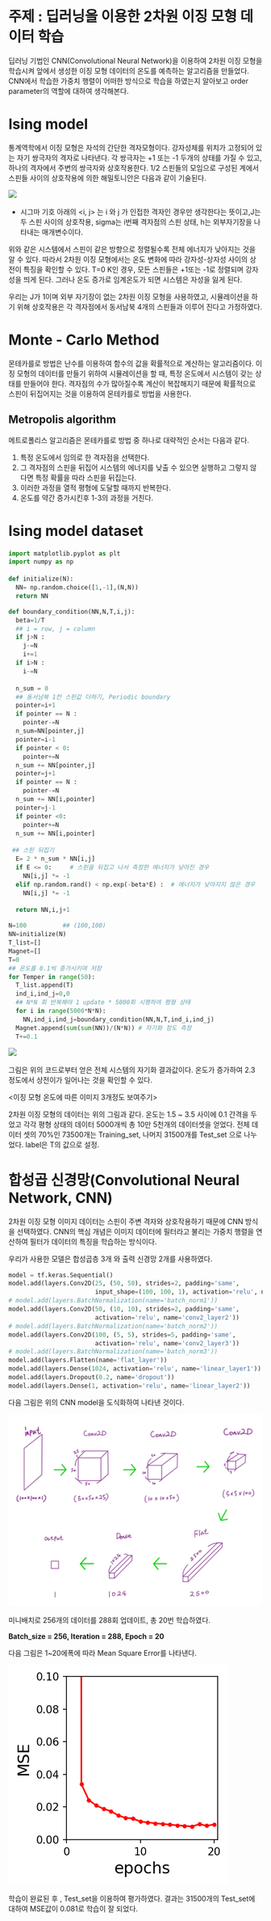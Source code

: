 # 주제 : 딥러닝을 이용한 2차원 이징 모형 데이터 학습

딥러닝 기법인 CNN(Convolutional Neural Network)을 이용하여 2차원 이징 모형을 학습시켜 앞에서 생성한 이징 모형 데이터의 온도를 예측하는 알고리즘을 만들었다. CNN에서 학습한 가중치 행렬이 어떠한 방식으로 학습을 하였는지 알아보고 order parameter의 역할에 대하여 생각해본다.

# Ising model

통계역학에서 이징 모형은 자석의 간단한 격자모형이다. 강자성체를 위치가 고정되어 있는 자기 쌍극자의 격자로 나타낸다. 각 쌍극자는 +1 또는 -1 두개의 상태를 가질 수 있고, 하나의 격자에서 주변의 쌍극자와 상호작용한다. 1/2 스핀들의 모임으로 구성된 계에서 스핀들 사이의 상호작용에 의한 해밀토니안은 다음과 같이 기술된다.

<img src="https://latex.codecogs.com/gif.latex?H%20%3D%20-%5Csum%5Climits_%7B%3Ci%2Cj%3E%7DJ_%7Bij%7D%5Ccdot%5Csigma_i%5Ccdot%5Csigma_j%20-%20h%5Ccdot%5Csigma_i" />

* 시그마 기호 아래의 <i, j> 는 i 와 j 가 인접한 격자인 경우만 생각한다는 뜻이고,J는 두 스핀 사이의 상호작용, sigma는 i번째 격자점의 스핀 상태, h는 외부자기장을 나타내는 매개변수이다. 

위와 같은 시스템에서 스핀이 같은 방향으로 정렬될수록 전체 에너지가 낮아지는 것을 알 수 있다. 따라서 2차원 이징 모형에서는 온도 변화에 따라 강자성-상자성 사이의 상전이 특징을 확인할 수 있다. T=0 K인 경우, 모든 스핀들은 +1또는 -1로 정렬되며 강자성을 띄게 된다. 그러나 온도 증가로 임계온도가 되면 시스템은 자성을 잃게 된다.

우리는 J가 1이며 외부 자기장이 없는 2차원 이징 모형을 사용하였고, 시뮬레이션을 하기 위해 상호작용은 각 격자점에서 동서남북 4개의 스핀들과 이루어 진다고 가정하였다. 

# Monte - Carlo Method

몬테카를로 방법은 난수를 이용하여 함수의 값을 확률적으로 계산하는 알고리즘이다. 이징 모형의 데이터를 만들기 위하여 시뮬레이션을 할 때, 특정 온도에서 시스템이 갖는 상태를 만들어야 한다. 격자점의 수가 많아질수록 계산이 복잡해지기 때문에 확률적으로 스핀이 뒤집어지는 것을 이용하여 몬테카를로 방법을 사용한다.

## Metropolis algorithm

메트로폴리스 알고리즘은 몬테카를로 방법 중 하나로 대략적인 순서는 다음과 같다.

1. 특정 온도에서 임의로 한 격자점을 선택한다. 
2. 그 격자점의 스핀을 뒤집어 시스템의 에너지를 낮출 수 있으면 실행하고 그렇지 않다면 특정 확률을 따라 스핀을 뒤집는다. 
3. 이러한 과정을 열적 평형에 도달할 때까지 반복한다. 
4. 온도를 약간 증가시킨후 1-3의 과정을 거친다.

# Ising model dataset

```python
import matplotlib.pyplot as plt
import numpy as np

def initialize(N):
  NN= np.random.choice([1,-1],(N,N))
  return NN
```

```python
def boundary_condition(NN,N,T,i,j):
  beta=1/T 
  ## i = row, j = column
  if j>N :
    j-=N
    i+=1
  if i>N :
    i-=N

  n_sum = 0
  ## 동서남북 1칸 스핀값 더하기, Periodic boundary
  pointer=i+1
  if pointer == N :
    pointer-=N
  n_sum=NN[pointer,j]
  pointer=i-1
  if pointer < 0:
    pointer+=N
  n_sum += NN[pointer,j]
  pointer=j+1
  if pointer == N :
    pointer-=N
  n_sum += NN[i,pointer]
  pointer=j-1
  if pointer <0:
    pointer+=N
  n_sum += NN[i,pointer]
  
 ## 스핀 뒤집기
  E= 2 * n_sum * NN[i,j]
  if E <= 0:     # 스핀을 뒤집고 나서 측정한 에너지가 낮아진 경우
    NN[i,j] *= -1
  elif np.random.rand() < np.exp(-beta*E) :  # 에너지가 낮아지지 않은 경우
    NN[i,j] *= -1
  
  return NN,i,j+1
```

```python
N=100          ## (100,100)
NN=initialize(N)
T_list=[]
Magnet=[]
T=0
## 온도를 0.1씩 증가시키며 저장
for Temper in range(50):
  T_list.append(T)
  ind_i,ind_j=0,0
  ## N*N 회 반복해야 1 update * 5000회 시행하여 평형 상태
  for i in range(5000*N*N):
    NN,ind_i,ind_j=boundary_condition(NN,N,T,ind_i,ind_j)
  Magnet.append(sum(sum(NN))/(N*N)) # 자기화 정도 측정
  T+=0.1
```

<img src="https://github.com/kimkwan1/TeamProject/blob/main/Magnetization.png" />

그림은 위의 코드로부터 얻은 전체 시스템의 자기화 결과값이다. 온도가 증가하여  2.3 정도에서 상전이가 일어나는 것을 확인할 수 있다.

<이징 모형 온도에 따른 이미지 3개정도 보여주기>



2차원 이징 모형의 데이터는 위의 그림과 같다. 온도는 1.5 ~ 3.5 사이에 0.1 간격을 두었고 각각 평형 상태의 데이터 5000개씩 총 10만 5천개의 데이터셋을 얻었다. 전체 데이터 셋의 70%인 73500개는 Training_set, 나머지 31500개를 Test_set 으로 나누었다. label은 T의 값으로 설정.


# 합성곱 신경망(Convolutional Neural Network, CNN)

2차원 이징 모형 이미지 데이터는 스핀이 주변 격자와 상호작용하기 때문에 CNN 방식을 선택하였다. CNN의 핵심 개념은 이미지 데이터에 필터라고 불리는 가중치 행렬을 연산하여 필터가 데이터의 특징을 학습하는 방식이다. 

우리가 사용한 모델은 합성곱층 3개 와 출력 신경망 2개를 사용하였다.

```python
model = tf.keras.Sequential()
model.add(layers.Conv2D(25, (50, 50), strides=2, padding='same',
                        input_shape=(100, 100, 1), activation='relu', name='conv2_layer1'))
# model.add(layers.BatchNormalization(name='batch_norm1'))
model.add(layers.Conv2D(50, (10, 10), strides=2, padding='same',
                        activation='relu', name='conv2_layer2'))
# model.add(layers.BatchNormalization(name='batch_norm2'))
model.add(layers.Conv2D(100, (5, 5), strides=5, padding='same',
                        activation='relu', name='conv2_layer3'))
# model.add(layers.BatchNormalization(name='batch_norm3'))
model.add(layers.Flatten(name='flat_layer'))
model.add(layers.Dense(1024, activation='relu', name='linear_layer1'))
model.add(layers.Dropout(0.2, name='dropout'))
model.add(layers.Dense(1, activation='relu', name='linear_layer2'))
```
다음 그림은 위의 CNN model을 도식화하여 나타낸 것이다. 

<img src="https://github.com/kimkwan1/TeamProject/blob/main/model.png" />

미니배치로 256개의 데이터를 288회 업데이트, 총 20번 학습하였다.

**Batch_size = 256, Iteration = 288,  Epoch = 20**

다음 그림은 1~20에폭에 따라 Mean Square Error를 나타낸다.

<img src="https://github.com/kimkwan1/TeamProject/blob/main/epoch-MSE.png" />

학습이 완료된 후 , Test_set을 이용하여 평가하였다. 결과는 31500개의 Test_set에 대하여 MSE값이 0.081로 학습이 잘 되었다.

